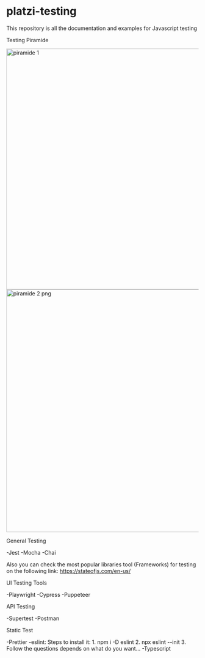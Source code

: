 # platzi-testing
This repository is all the documentation and examples for Javascript testing


Testing Piramide

<img width="630" alt="piramide 1" src="https://user-images.githubusercontent.com/7077767/233493432-7c1bb7e9-a24e-42e1-892e-24bec0f035f1.png">

<img width="635" alt="piramide 2 png" src="https://user-images.githubusercontent.com/7077767/233493480-d88dc039-c607-4b01-b1bd-2802795b32a5.png">


General Testing

-Jest
-Mocha
-Chai

Also you can check the most popular libraries tool (Frameworks) for testing on the following link: https://stateofjs.com/en-us/

UI Testing Tools

-Playwright
-Cypress
-Puppeteer

API Testing

-Supertest
-Postman

Static Test

-Prettier
-eslint:
  Steps to install it:
    1. npm i -D eslint
    2. npx eslint --init
    3. Follow the questions depends on what do you want...
-Typescript



